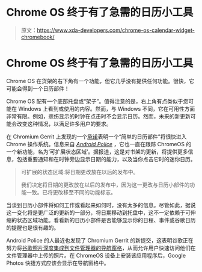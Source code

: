 # Chrome OS 终于有了急需的日历小工具

> 原文：<https://www.xda-developers.com/chrome-os-calendar-widget-chromebook/>

# Chrome OS 终于有了急需的日历小工具

Chrome OS 在货架的右下角有一个功能，但它几乎没有提供任何功能。很快，它可能会得到一个日历部件！

Chrome OS 配有一个底部托盘或“架子”。值得注意的是，右上角有点类似于您可能在 Windows 上看到或使用的内容。然而，与 Windows 不同，它在可用性方面非常有限。例如，悲伤显示的时钟在点击时不会显示日历。然而，未来的新更新可能会改变这种情况，以满足许多用户的要求。

在 Chromium Gerrit 上发现的一个[承诺](https://chromium-review.googlesource.com/c/chromium/src/+/2705478)表明一个“简单的日历部件”将很快进入 Chrome 操作系统。信息来自 [*Android Police*](https://www.androidpolice.com/2021/02/19/google-is-finally-adding-a-glanceable-date-to-the-chrome-os-taskbar/) ，它也一直在跟踪 ChromeOS 的一个新功能，名为‘可扩展状态区域’。据报道，这是对书架的更新，将提供更多信息，包括重要通知和在时钟旁边显示日期的能力，以及当你点击它时的迷你日历。

> 可扩展的状态区域:将日期更改放在以后的发布中。
> 
> 我们决定将日期的更改放在以后的发布中，因为这一更改与日历小部件的功能一致。已将更改移至不同的功能标志。

当谈到日历小部件将如何工作或看起来如何时，没有太多的信息。尽管如此，据说这一变化将是更广泛的更新的一部分，将日期移动到托盘中，这不一定依赖于可伸缩的状态区域功能。看看新的日历小部件是否能够显示你的日程、事件或谷歌日历的提醒也是很有趣的。

Android Police 的人最近也发现了 Chromium Gerrit 的新提交，这表明谷歌正在努力将[谷歌照片深度集成到文件管理器的导航窗格](https://www.xda-developers.com/chrome-os-easier-access-google-photos/)，从而允许用户快速访问他们在文件管理器中上传的照片。在 ChromeOS 设备上安装该应用程序后，Google Photos 快捷方式应该会显示在导航窗格中。